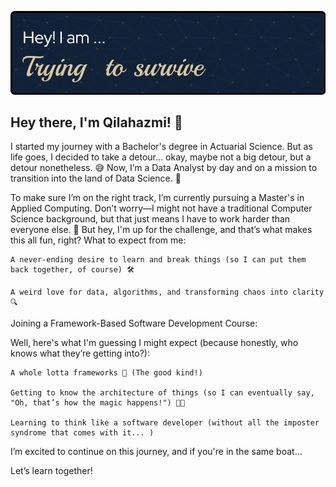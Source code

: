 ![Header](./github-header-image.png)

## Hey there, I'm Qilahazmi! 👋

I started my journey with a Bachelor's degree in Actuarial Science. But as life goes, I decided to take a detour… okay, maybe not a big detour, but a detour nonetheless. 😅 Now, I’m a Data Analyst by day and on a mission to transition into the land of Data Science. 🚀

To make sure I’m on the right track, I’m currently pursuing a Master's in Applied Computing. Don’t worry—I might not have a traditional Computer Science background, but that just means I have to work harder than everyone else. 💪 But hey, I'm up for the challenge, and that’s what makes this all fun, right?
What to expect from me:

    A never-ending desire to learn and break things (so I can put them back together, of course) 🛠️

    A weird love for data, algorithms, and transforming chaos into clarity 🔍

Joining a Framework-Based Software Development Course:

Well, here's what I'm guessing I might expect (because honestly, who knows what they’re getting into?):

    A whole lotta frameworks 🖤 (The good kind!)

    Getting to know the architecture of things (so I can eventually say, "Oh, that’s how the magic happens!") 🎩✨

    Learning to think like a software developer (without all the imposter syndrome that comes with it... )

I’m excited to continue on this journey, and if you're in the same boat...

Let’s learn together!
